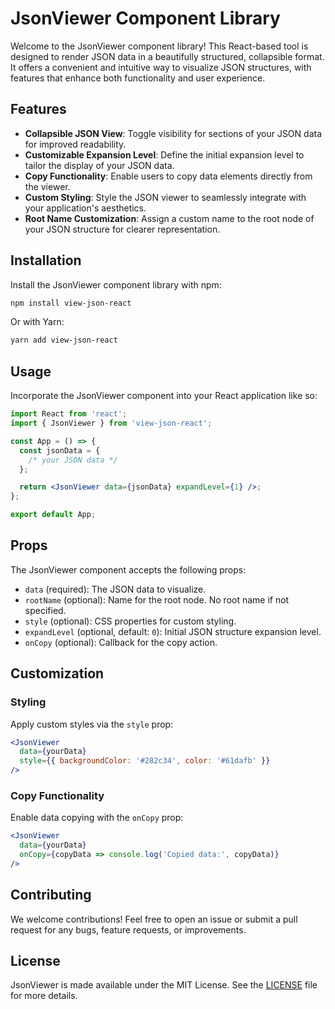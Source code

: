 # JsonViewer Component Library

Welcome to the JsonViewer component library! This React-based tool is designed to render JSON data in a beautifully structured, collapsible format. It offers a convenient and intuitive way to visualize JSON structures, with features that enhance both functionality and user experience.

## Features

- **Collapsible JSON View**: Toggle visibility for sections of your JSON data for improved readability.
- **Customizable Expansion Level**: Define the initial expansion level to tailor the display of your JSON data.
- **Copy Functionality**: Enable users to copy data elements directly from the viewer.
- **Custom Styling**: Style the JSON viewer to seamlessly integrate with your application's aesthetics.
- **Root Name Customization**: Assign a custom name to the root node of your JSON structure for clearer representation.

## Installation

Install the JsonViewer component library with npm:

```bash
npm install view-json-react
```

Or with Yarn:

```bash
yarn add view-json-react
```

## Usage

Incorporate the JsonViewer component into your React application like so:

```jsx
import React from 'react';
import { JsonViewer } from 'view-json-react';

const App = () => {
  const jsonData = {
    /* your JSON data */
  };

  return <JsonViewer data={jsonData} expandLevel={1} />;
};

export default App;
```

## Props

The JsonViewer component accepts the following props:

- `data` (required): The JSON data to visualize.
- `rootName` (optional): Name for the root node. No root name if not specified.
- `style` (optional): CSS properties for custom styling.
- `expandLevel` (optional, default: `0`): Initial JSON structure expansion level.
- `onCopy` (optional): Callback for the copy action.

## Customization

### Styling

Apply custom styles via the `style` prop:

```jsx
<JsonViewer
  data={yourData}
  style={{ backgroundColor: '#282c34', color: '#61dafb' }}
/>
```

### Copy Functionality

Enable data copying with the `onCopy` prop:

```jsx
<JsonViewer
  data={yourData}
  onCopy={copyData => console.log('Copied data:', copyData)}
/>
```

## Contributing

We welcome contributions! Feel free to open an issue or submit a pull request for any bugs, feature requests, or improvements.

## License

JsonViewer is made available under the MIT License. See the [LICENSE](./LICENSE) file for more details.
